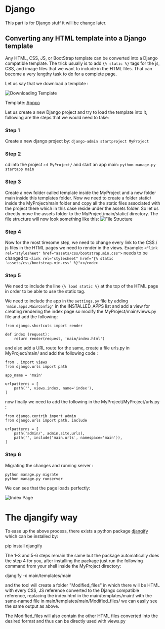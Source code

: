 
# Django 
This part is for Django stuff it will be change later.   



## Converting any HTML template into a Django template

Any HTML, CSS, JS, or BootStrap template can be converted into a Django compatible template. The trick usually is to add  `{% static %}`  tags for the js, CSS, and image files that we want to include in the HTML files. That can become a very lengthy task to do for a complete page.

Let us say that we download a template :

![Downloading Template](https://dev-to-uploads.s3.amazonaws.com/i/sp84q62llutbd41c7tvp.png)

Template:  [Appco](https://colorlib.com/wp/template/appco/)

Let us create a new Django project and try to load the template into it, following are the steps that we would need to take:

### Step 1

Create a new django project by:  `django-admin startproject MyProject`

### Step 2

cd into the project  `cd MyProject/`  and start an app main:  `python manage.py startapp main`

### Step 3

Create a new folder called template inside the MyProject and a new folder main inside this templates folder. Now we need to create a folder static/ inside the MyProject/main folder and copy all the static files associated with the project there which in this case reside under the assets folder. So let us directly move the assets folder to the MyProject/main/static/ directory. The file structure will now look something like this:  ![File Structure](https://dev-to-uploads.s3.amazonaws.com/i/jhudcioi1d0e5p25g45x.png)

### Step 4

Now for the most tiresome step, we need to change every link to the CSS / js files in the HTML pages we need to render in the views. Example:  `<"link rel="stylesheet" href="assets/css/bootstrap.min.css">`  needs to be changed to  `<link rel="stylesheet" href="{% static 'assets/css/bootstrap.min.css' %}"></code>`

### Step 5

We need to include the line  `{% load static %}`  at the top of the HTML page in order to be able to use the static tag.

We need to include the app in the  `settings.py`  file by adding  `'main.apps.MainConfig'`  in the INSTALLED_APPS list and add a view for creating rendering the index page so modify the MyProject/main/views.py file and add the following:
```
from django.shortcuts import render

def index (request): 
    return render(request, 'main/index.html')
```
and also add a URL route for the same, create a file urls.py in MyProject/main/ and add the following code :
```
from . import views
from django.urls import path

app_name = 'main'

urlpatterns = [
    path('', views.index, name='index'),
]
```
now finally we need to add the following in the MyProject/MyProject/urls.py :
```
from django.contrib import admin
from django.urls import path, include

urlpatterns = [
    path('admin/', admin.site.urls),
    path('', include('main.urls', namespace='main')),
]
```
### Step 6

Migrating the changes and running server :
```
python manage.py migrate
python manage.py runserver
```
We can see that the page loads perfectly:

![Index Page](https://dev-to-uploads.s3.amazonaws.com/i/p9ku8punx9w9mv9z0gh2.png)

# The djangify way

To ease up the above process, there exists a python package  [djangify](https://pypi.org/project/djangify/)  which can be installed by:

pip install djangify

The 1-3 and 5-6 steps remain the same but the package automatically does the step 4 for you, after installing the package just run the following command from your shell inside the MyProject directory:

djangify -d main/templates/main

and the tool will create a folder "Modified_files" in which there will be HTML with every CSS, JS reference converted to the Django compatible reference, replacing the index.html in the main/templates/main/ with the same-named file in main/templates/main/Modified_files/ we can easily see the same output as above.

The Modified_files will also contain the other HTML files converted into the desired format and thus can be directly used with views.py
